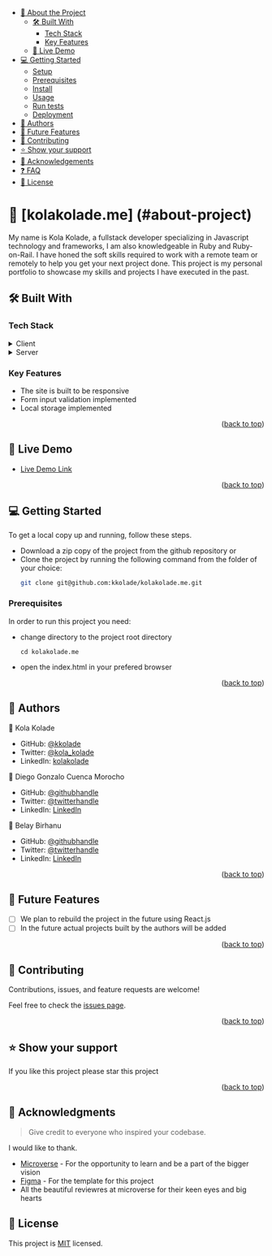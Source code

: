 - [📖 About the Project](#kolakolade.me)
  - [🛠 Built With](#built-with)
    - [Tech Stack](#tech-stack)
    - [Key Features](#key-features)
  - [🚀 Live Demo](#live-demo)
- [💻 Getting Started](#getting-started)
  - [Setup](#setup)
  - [Prerequisites](#prerequisites)
  - [Install](#install)
  - [Usage](#usage)
  - [Run tests](#run-tests)
  - [Deployment](#triangular_flag_on_post-deployment)
- [👥 Authors](#authors)
- [🔭 Future Features](#future-features)
- [🤝 Contributing](#contributing)
- [⭐️ Show your support](#support)
- [🙏 Acknowledgements](#acknowledgements)
- [❓ FAQ](#faq)
- [📝 License](#license)

# 📖 [kolakolade.me] (#about-project)

My name is Kola Kolade, a fullstack developer specializing in Javascript technology and frameworks, I am also knowledgeable in Ruby and Ruby-on-Rail.
I have honed the soft skills required to work with a remote team or remotely to help you get your next project done.
This project is my personal portfolio to showcase my skills and projects I have executed in the past.

## 🛠 Built With <a name="built-with"></a>

### Tech Stack <a name="tech-stack"></a>


<details>
  <summary>Client</summary>
  <ul>
    <li>HTML</li>
  </ul>
  <ul>
    <li>CSS</li>
  </ul>
  <ul>
    <li>JavaScript</li>
  </ul>
  <ul>
    <li><a href="https://figma.com">Figma</a></li>
  </ul>
</details>

<details>
  <summary>Server</summary>
  <ul>
    <li><a href="formspree.io">Formspree</a></li>
  </ul>
</details>

### Key Features <a name="key-features"></a>

- The site is built to be responsive
- Form input validation implemented
- Local storage implemented

<p align="right">(<a href="#readme-top">back to top</a>)</p>


## 🚀 Live Demo <a name="live-demo"></a>

- [Live Demo Link](github.io/kkolade)

<p align="right">(<a href="#readme-top">back to top</a>)</p>


## 💻 Getting Started <a name="getting-started"></a>


To get a local copy up and running, follow these steps.
- Download a zip copy of the project from the github repository or
- Clone the project by running the following command from the folder of your choice:
  ```sh
  git clone git@github.com:kkolade/kolakolade.me.git
  ```

### Prerequisites

In order to run this project you need:
- change directory to the project root directory
   ```
   cd kolakolade.me
   ```
- open the index.html in your prefered browser

<p align="right">(<a href="#readme-top">back to top</a>)</p>


## 👥 Authors <a name="authors"></a>


👤 Kola Kolade

- GitHub: [@kkolade](https://github.com/kkolade)
- Twitter: [@kola_kolade](https://twitter.com/kola_kolade)
- LinkedIn: [kolakolade](https://kolakolade)

👤 Diego Gonzalo Cuenca Morocho

- GitHub: [@githubhandle](https://github.com/githubhandle)
- Twitter: [@twitterhandle](https://twitter.com/twitterhandle)
- LinkedIn: [LinkedIn](https://linkedin.com/in/linkedinhandle)

👤 Belay Birhanu

- GitHub: [@githubhandle](https://github.com/githubhandle)
- Twitter: [@twitterhandle](https://twitter.com/twitterhandle)
- LinkedIn: [LinkedIn](https://linkedin.com/in/linkedinhandle)

<p align="right">(<a href="#readme-top">back to top</a>)</p>

## 🔭 Future Features <a name="future-features"></a>


- [ ] We plan to rebuild the project in the future using React.js
- [ ] In the future actual projects built by the authors will be added

<p align="right">(<a href="#readme-top">back to top</a>)</p>

## 🤝 Contributing <a name="contributing"></a>

Contributions, issues, and feature requests are welcome!

Feel free to check the [issues page](https://github.com/kkolade/kolakolade.me/issues).

<p align="right">(<a href="#readme-top">back to top</a>)</p>

## ⭐️ Show your support <a name="support"></a>

If you like this project please star this project

<p align="right">(<a href="#readme-top">back to top</a>)</p>

## 🙏 Acknowledgments <a name="acknowledgements"></a>

> Give credit to everyone who inspired your codebase.

I would like to thank.
- [Microverse](https://www.microverse.org/) - For the opportunity to learn and be a part of the bigger vision
- [Figma](httpa://www.figma.com) - For the template for this project
- All the beautiful reviewres at microverse for their keen eyes and big hearts

## 📝 License <a name="license"></a>

This project is [MIT](./LICENSE) licensed.